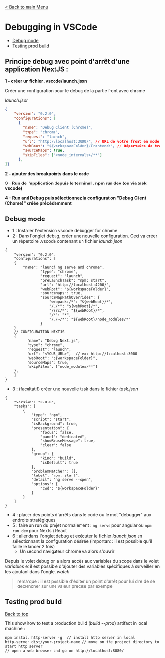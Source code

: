 [< Back to main Menu](https://github.com/gsoulie/Mobile-App-Development/blob/master/angular-formation.md)    

# Debugging in VSCode

* [Debug mode](#debug-mode)     
* [Testing prod build](#testing-prod-build)         


## Principe debug avec point d'arrêt d'une application NextJS :

**1 - créer un fichier .vscode/launch.json**

Créer une configuration pour le debug  de la partie front avec chrome 

*launch.json*

````json
{
    "version": "0.2.0",
    "configurations": [      
      {
        "name": "Debug Client (Chrome)",
        "type": "chrome",
        "request": "launch",
        "url": "http://localhost:3000/", // URL de votre front en mode serve
        "webRoot": "${workspaceFolder}/Frontends", // Répertoire de travail
        "sourceMaps": true,
        "skipFiles": ["<node_internals>/**"]
      },
]}
````

**2 - ajouter des breakpoints dans le code**

**3 - Run de l'application depuis le terminal : npm run dev (ou via task vscode)**

**4 - Run and Debug puis sélectionnez la configuration "Debug Client (Chome)" créée précédemment**

## Debug mode

- 1 : Installer l'extension vscode debugger for chrome
- 2 : Dans l'onglet debug, créer une nouvelle configuration. Ceci va créer un répertoire .vscode contenant un fichier *launch.json*

````
{
    "version": "0.2.0",
    "configurations": [
	{
		"name": "launch ng serve and chrome",
            	"type": "chrome",
            	"request": "launch",
            	"preLaunchTask": "npm: start",
            	"url": "http://localhost:4200/",
            	"webRoot": "${workspaceFolder}",
            	"sourceMaps": true,
            	"sourceMapPathOverrides": {
                	"webpack:/*": "${webRoot}/*",
                	"/./*": "${webRoot}/*",
                	"/src/*": "${webRoot}/*",
                	"/*": "*",
                	"/./~/*": "${webRoot}/node_modules/*"
              	}
	}
	// CONFIGURATION NEXTJS
	{
		  "name": "Debug Next.js",
		  "type": "chrome",
		  "request": "launch",
		  "url": "<YOUR_URL>",	// ex: http://localhost:3000
		  "webRoot": "${workspaceFolder}",
		  "sourceMaps": true,
		  "skipFiles": ["node_modules/**"]
	},
    ]
}
````

- 3 : (facultatif) créer une nouvelle task dans le fichier *task.json*

````
{
	"version": "2.0.0",
	"tasks": [
		{
			"type": "npm",
			"script": "start",
			"isBackground": true,
			"presentation": {
				"focus": false,
				"panel": "dedicated",
				"showReuseMessage": true,
				"clear": false
			},
			"group": {
				"kind": "build",
				"isDefault": true
			},
			"problemMatcher": [],
			"label": "npm: start",
			"detail": "ng serve --open",
			"options": {
				"cwd": "${workspaceFolder}"
			}
		}
	]
}
````

- 4 : placer des points d'arrêts dans le code ou le mot "debugger" aux endroits stratégiques
- 5 : faire un run du projet normalement : ````ng serve```` pour angular ou ````npm run dev```` pour Nexts / React
- 6 : aller dans l'onglet debug et exécuter le fichier *launch.json* en sélectionnant la configuration désirée (important : il est possible qu'il faille le lancer 2 fois).
  	* Un second navigateur chrome va alors s'ouvrir

Depuis le volet debug on a alors accès aux variables du scope dans le volet *variables* et il est possible d'ajouter des variables spécifiques à surveiller en les ajoutant dans l'onglet *watch*

> remarque : il est possible d'éditer un point d'arrêt pour lui dire de se déclencher sur une valeur précise par exemple


## Testing prod build
[Back to top](#debugging-in-vscode)

This show how to test a production build (*build --prod*) artifact in local machine :

````
npm install http-server -g	// install http server in local
http-server dist/your-project-name // move on the project directory to start http server
// open a web browser and go on http://localhost:8080/
````

